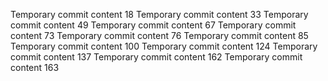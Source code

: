 Temporary commit content 18
Temporary commit content 33
Temporary commit content 49
Temporary commit content 67
Temporary commit content 73
Temporary commit content 76
Temporary commit content 85
Temporary commit content 100
Temporary commit content 124
Temporary commit content 137
Temporary commit content 162
Temporary commit content 163
